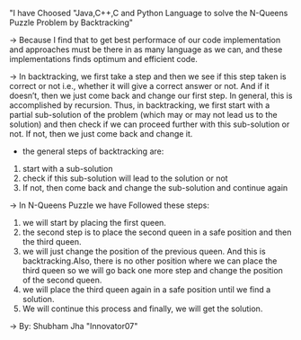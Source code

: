 "I have Choosed "Java,C++,C and Python Language  to solve the N-Queens Puzzle Problem by Backtracking"


-> Because I find that to get best performace of our code implementation and approaches must be there in as many language as we can,
and these implementations finds optimum and efficient code.

-> In backtracking, we first take a step and then we see if this step taken is correct or not i.e., whether it will give a correct answer 
or not. And if it doesn’t, then we just come back and change our first step. In general, this is accomplished by recursion. Thus, in backtracking,
we first start with a partial sub-solution of the problem (which may or may not lead us to the solution) and then check if we can proceed further
with this sub-solution or not. If not, then we just come back and change it.

- the general steps of backtracking are:

1. start with a sub-solution
2. check if this sub-solution will lead to the solution or not
3. If not, then come back and change the sub-solution and continue again

-> In N-Queens Puzzle we have Followed these steps:

1. we will start by placing the first queen.
2. the second step is to place the second queen in a safe position and then the third queen.
3. we will just change the position of the previous queen. And this is backtracking.Also, there is no other position
where we can place the third queen so we will go back one more step and change the position of the second queen.
4. we will place the third queen again in a safe position until we find a solution.
5. We will continue this process and finally, we will get the solution.


-> By: Shubham Jha "Innovator07"
	



